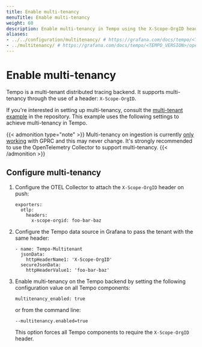 ```yaml
---
title: Enable multi-tenancy
menuTitle: Enable multi-tenancy
weight: 60
description: Enable multi-tenancy in Tempo using the X-Scope-OrgID header.
aliases:
- ../../configuration/multitenancy/ # https://grafana.com/docs/tempo/<TEMPO_VERSION>/operations/multitenancy/
- ../multitenancy/ # https://grafana.com/docs/tempo/<TEMPO_VERSION>/operations/multitenancy/
---
```


# Enable multi-tenancy

Tempo is a multi-tenant distributed tracing backend. It supports multi-tenancy through the use
of a header: `X-Scope-OrgID`.

If you're interested in setting up multi-tenancy, consult the [multi-tenant example](https://github.com/grafana/tempo/tree/main/example/docker-compose/otel-collector-multitenant)
in the repository. This example uses the following settings to achieve multi-tenancy in Tempo.

{{< admonition type="note" >}}
Multi-tenancy on ingestion is currently [only working](https://github.com/grafana/tempo/issues/495) with GPRC and this may never change. It's strongly recommended to use the OpenTelemetry Collector to support multi-tenancy.
{{< /admonition >}}

## Configure multi-tenancy

1. Configure the OTEL Collector to attach the `X-Scope-OrgID` header on push:

   ```
   exporters:
     otlp:
       headers:
         x-scope-orgid: foo-bar-baz
   ```

1. Configure the Tempo data source in Grafana to pass the tenant with the same header:

   ```
   - name: Tempo-Multitenant
     jsonData:
       httpHeaderName1: 'X-Scope-OrgID'
     secureJsonData:
       httpHeaderValue1: 'foo-bar-baz'
   ```

1. Enable multi-tenancy on the Tempo backend by setting the following configuration value on all Tempo components:

   ```
   multitenancy_enabled: true
   ```

   or from the command line:

   ```
   --multitenancy.enabled=true
   ```

   This option forces all Tempo components to require the `X-Scope-OrgID` header.

<!-- Commented out since 7.4 is no longer supported.
### Grafana 7.4.x

Grafana 7.4.x has the following configuration requirements:

- Configure the Tempo data source in Grafana to pass the tenant as a bearer token. This is necessary because it is the only header that Jaeger can be configured to pass to its GRPC plugin.

```
- name: Tempo-Multitenant
  jsonData:
    httpHeaderName1: 'Authorization'
  secureJsonData:
    httpHeaderValue1: 'Bearer foo-bar-baz'
```

- Configure Jaeger Query to pass the bearer token to its backend.

```
--query.bearer-token-propagation=true
```
-->


